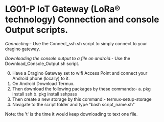 # LG01-P IoT Gateway (LoRa® technology) Connection and console Output scripts.

*Connecting*:-
Use the Connect_ssh.sh script to simply connect to your dragino gateway.


*Downloading the console output to a file on android*:-
Use the Download_Console_Output.sh script.

0. Have a Dragino Gateway set to wifi Access Point and connect your Android phone (locally) to it.
1. On Android Download Termux.
2. Then download the following packages by these commands:-
a. pkg install ssh
b. pkg install sshpass
3. Then create a new storage by this command:-
termux-setup-storage
4. Navigate to the script folder and type "bash script_name.sh"

Note: the 't' is the time it would keep downloading to text one file.
